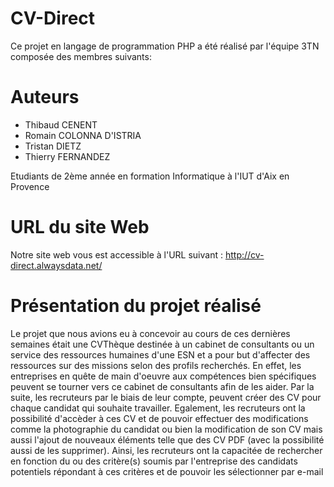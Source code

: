 # CV-Direct

Ce projet en langage de programmation PHP a été réalisé par l'équipe 3TN composée des membres suivants:

# Auteurs

- Thibaud CENENT
- Romain COLONNA D'ISTRIA
- Tristan DIETZ
- Thierry FERNANDEZ

Etudiants de 2ème année en formation Informatique à l'IUT d'Aix en Provence
 
# URL du site Web

Notre site web vous est accessible à l'URL suivant : http://cv-direct.alwaysdata.net/
 
# Présentation du projet réalisé
 
Le projet que nous avions eu à concevoir au cours de ces dernières semaines était une CVThèque destinée à un cabinet de consultants
ou un service des ressources humaines d'une ESN et a pour but d'affecter des ressources sur des missions selon des profils recherchés.
En effet, les entreprises en quête de main d'oeuvre aux compétences bien spécifiques peuvent se tourner vers ce
cabinet de consultants afin de les aider. Par la suite, les recruteurs par le biais de leur compte, peuvent créer des CV 
pour chaque candidat qui souhaite travailler. Egalement, les recruteurs ont la possibilité d'accèder à ces CV et de pouvoir 
effectuer des modifications comme la photographie du candidat ou bien la modification de son CV mais aussi l'ajout de nouveaux 
éléments telle que des CV PDF (avec la possibilité aussi de les supprimer).
Ainsi, les recruteurs ont la capacitée de rechercher en fonction du ou des critère(s) soumis par l'entreprise des candidats potentiels
répondant à ces critères et de pouvoir les sélectionner par e-mail